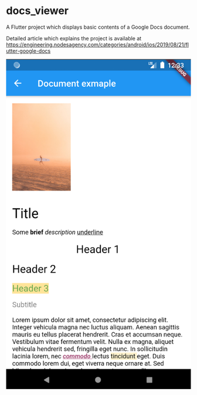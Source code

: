 # docs_viewer

A Flutter project which displays basic contents of a Google Docs document.

Detailed article which explains the project is available at https://engineering.nodesagency.com/categories/android/ios/2019/08/21/flutter-google-docs

![Screenshot](screenshot.png)
